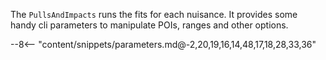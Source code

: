 The `PullsAndImpacts` runs the fits for each nuisance.
It provides some handy cli parameters to manipulate POIs, ranges and other options.

<div class="dhi_parameter_table">

--8<-- "content/snippets/parameters.md@-2,20,19,16,14,48,17,18,28,33,36"

</div>
